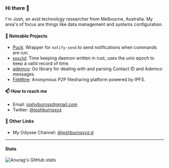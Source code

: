 ### Hi there 👋

I'm Josh, an avid technology researcher from Melbourne, Australia. My area's of
focus are things like data management and systems configuration.

#### 💼 Noteable Projects
- [Puck](https://github.com/joshburnsxyz/puck): Wrapper for `notify-send` to send notifications when commands are run.
- [`epochd`](https://github.com/joshburnsxyz/epochd): Time keeping daemon written in rust, uses the unix epoch to keep a valid record of time.
- [ademco](https://github.com/joshburnsxyz/ademco): Go library for dealing with and parsing Contact ID and Ademco messages.
- [FileWire](https://github.com/filewire/filewire-web): Anonymous P2P filesharing platform powered by IPFS.

#### 📫 How to reach me
- Email: [joshyburnss@gmail.com](mailto:joshyburnss@gmail.com)
- Twitter: [@joshburnsxyz](https://twitter.com/joshburnsxyz)

#### 🔖 Other Links
- My Odysee Channel: [@joshburnsxyz:d](https://odysee.com/@joshburnsxyz:d)

---

#### Stats
![Anurag's GitHub stats](https://github-readme-stats.vercel.app/api?username=joshburnsxyz&show_icons=true&theme=vue-dark)
